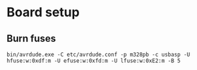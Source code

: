 # Board setup

## Burn fuses

`bin/avrdude.exe -C etc/avrdude.conf -p m328pb -c usbasp -U hfuse:w:0xdf:m -U efuse:w:0xfd:m -U lfuse:w:0xE2:m -B 5`
